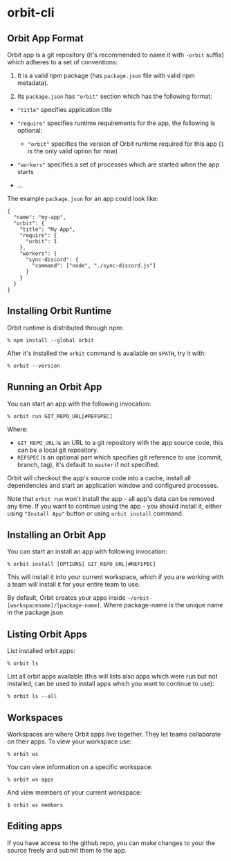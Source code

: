 # orbit-cli

## Orbit App Format

Orbit app is a git repository (it's recommended to name it with `-orbit` suffix)
which adheres to a set of conventions:

1. It is a valid npm package (has `package.json` file with valid npm metadata).

2. Its `package.json` has `"orbit"` section which has the following format:

- `"title"` specifies application title

- `"require"` specifies runtime requirements for the app, the following is
  optional:

  - `"orbit"` specifies the version of Orbit runtime required for this app (`1`
    is the only valid option for now)

- `"workers"` specifies a set of processes which are started when the app starts

- …

The example `package.json` for an app could look like:

```
{
  "name": "my-app",
  "orbit": {
    "title": "My App",
    "require": {
      "orbit": 1
    },
    "workers": {
      "sync-discord": {
        "command": ["node", "./sync-discord.js"]
      }
    }
  }
}
```

## Installing Orbit Runtime

Orbit runtime is distributed through npm:

    % npm install --global orbit

After it's installed the `orbit` command is available on `$PATH`, try it with:

    % orbit --version

## Running an Orbit App

You can start an app with the following invocation:

    % orbit run GIT_REPO_URL[#REFSPEC]

Where:

- `GIT_REPO_URL` is an URL to a git repository with the app source code, this
  can be a local git repository.
- `REFSPEC` is an optional part which specifies git reference to use (commit,
  branch, tag), it's default to `master` if not specified.

Orbit will checkout the app's source code into a cache, install all dependencies
and start an application window and configured processes.

Note that `orbit run` won't install the app - all app's data can be removed any
time. If you want to continue using the app - you should install it, either
using `"Install App"` button or using `orbit install` command.

## Installing an Orbit App

You can start an install an app with following invocation:

    % orbit install [OPTIONS] GIT_REPO_URL[#REFSPEC]

This will install it into your current workspace, which if you are working with
a team will install it for your entire team to use.

By default, Orbit creates your apps inside `~/orbit-[workspacename]/[package-name]`. Where package-name is the unique name in the package.json

## Listing Orbit Apps

List installed orbit apps:

    % orbit ls

List all orbit apps available (this will lists also apps which were run but not
installed, can be used to install apps which you want to continue to use):

    % orbit ls --all

## Workspaces

Workspaces are where Orbit apps live together. They let teams collaborate on
their apps. To view your workspace use:

    % orbit ws

You can view information on a specific workspace:

    % orbit ws apps

And view members of your current workspace:

    $ orbit ws members

## Editing apps

If you have access to the github repo, you can make changes to your the source
freely and submit them to the app.
